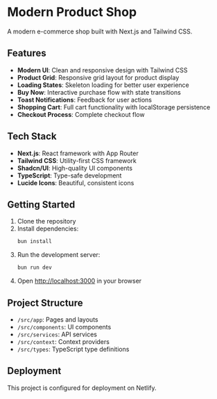 # Modern Product Shop

A modern e-commerce shop built with Next.js and Tailwind CSS.

## Features

- **Modern UI**: Clean and responsive design with Tailwind CSS
- **Product Grid**: Responsive grid layout for product display
- **Loading States**: Skeleton loading for better user experience
- **Buy Now**: Interactive purchase flow with state transitions
- **Toast Notifications**: Feedback for user actions
- **Shopping Cart**: Full cart functionality with localStorage persistence
- **Checkout Process**: Complete checkout flow

## Tech Stack

- **Next.js**: React framework with App Router
- **Tailwind CSS**: Utility-first CSS framework
- **Shadcn/UI**: High-quality UI components
- **TypeScript**: Type-safe development
- **Lucide Icons**: Beautiful, consistent icons

## Getting Started

1. Clone the repository
2. Install dependencies:
   ```bash
   bun install
   ```
3. Run the development server:
   ```bash
   bun run dev
   ```
4. Open [http://localhost:3000](http://localhost:3000) in your browser

## Project Structure

- `/src/app`: Pages and layouts
- `/src/components`: UI components
- `/src/services`: API services
- `/src/context`: Context providers
- `/src/types`: TypeScript type definitions

## Deployment

This project is configured for deployment on Netlify.
